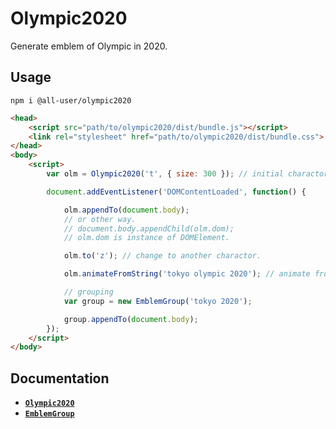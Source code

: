 # Olympic2020

Generate emblem of Olympic in 2020.

## Usage

```shell
npm i @all-user/olympic2020
```

```html
<head>
    <script src="path/to/olympic2020/dist/bundle.js"></script>
    <link rel="stylesheet" href="path/to/olympic2020/dist/bundle.css">
</head>
<body>
    <script>
        var olm = Olympic2020('t', { size: 300 }); // initial charactor and size in px.

        document.addEventListener('DOMContentLoaded', function() {

            olm.appendTo(document.body);
            // or other way.
            // document.body.appendChild(olm.dom);
            // olm.dom is instance of DOMElement.

            olm.to('z'); // change to another charactor.

            olm.animateFromString('tokyo olympic 2020'); // animate from string.

            // grouping
            var group = new EmblemGroup('tokyo 2020');

            group.appendTo(document.body);
        });
    </script>
</body>
```

## Documentation

- [__`Olympic2020`__](https://github.com/all-user/olympic2020/blob/master/docs/Olympic2020.md)
- [__`EmblemGroup`__](https://github.com/all-user/olympic2020/blob/master/docs/EmblemGroup.md)

